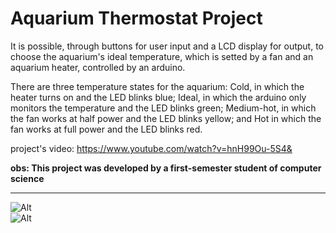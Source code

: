 # Aquarium Thermostat Project

It is possible, through buttons for user input and a LCD display for output, to choose the aquarium's ideal temperature, which is setted by a fan and an aquarium heater, controlled by an arduino.

There are three temperature states for the aquarium: Cold, in which the heater turns on and the LED blinks blue; Ideal, in which the arduino only monitors the temperature and the LED blinks green; Medium-hot, in which the fan works at half power and the LED blinks yellow; and Hot in which the fan works at full power and the LED blinks red.

project's video: https://www.youtube.com/watch?v=hnH99Ou-5S4&

**obs: This project was developed by a first-semester student of computer science**
_______________________________________

![Alt](https://github.com/begalv/Aquarium-Thermostat/blob/master/docs/Hardware/images/DSC_0021.JPG) <br/>
![Alt](https://github.com/begalv/Aquarium-Thermostat/blob/master/docs/Hardware/images/DSC_0049.JPG)
